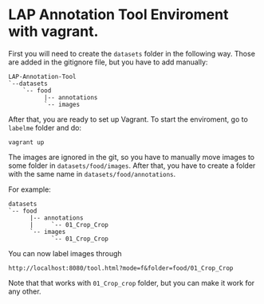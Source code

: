 # LAP Annotation Tool Enviroment with vagrant.

First you will need to create the `datasets` folder in the following way. Those are added in the gitignore file, but you have to add manually:

```
LAP-Annotation-Tool
`--datasets
    `-- food
          |-- annotations
          `-- images    
```


After that, you are ready to set up Vagrant. To start the enviroment, go to `labelme` folder and do:
```
vagrant up
```

The images are ignored in the git, so you have to manually move images to some folder in `datasets/food/images`. After that, you have to create a folder with the same name in `datasets/food/annotations`.

For example: 
```
datasets
`-- food
      |-- annotations
      |     `-- 01_Crop_Crop
      `-- images
            `-- 01_Crop_Crop     
```

You can now label images through
```
http://localhost:8080/tool.html?mode=f&folder=food/01_Crop_Crop
```
Note that that works with `01_Crop_crop` folder, but you can make it work for any other.
